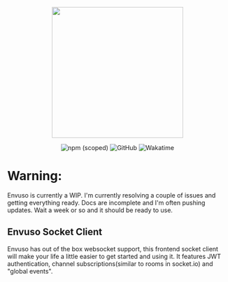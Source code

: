 <p align="center">
	<a href="https://envuso.com" target="_blank"><img src="https://envuso.com/assets/mid.png" width="300"></a>
</p>

<p align="center">
	<img alt="npm (scoped)" src="https://img.shields.io/npm/v/@envuso/socket-client?logoColor=blueviolet">	
	<img alt="GitHub" src="https://img.shields.io/github/license/Envuso/socket-client">
	<img alt="Wakatime" src="https://wakatime.com/badge/github/Envuso/socket-client.svg">
</p>


# Warning:
Envuso is currently a WIP. I'm currently resolving a couple of issues and getting everything ready. Docs are incomplete and I'm often pushing updates. Wait a week or so and it should be ready to use.


## Envuso Socket Client
Envuso has out of the box websocket support, this frontend socket client will make your life a little easier to get started and using it.
It features JWT authentication, channel subscriptions(similar to rooms in socket.io) and "global events".
